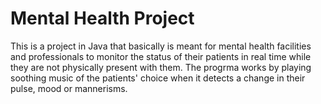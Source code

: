 # Mental Health Project

This is a project in Java that basically is meant for mental health facilities and professionals to monitor the status of their patients in real time while they are not physically present with them. The progrma works by playing soothing music of the patients' choice when it detects a change in their pulse, mood or mannerisms.
